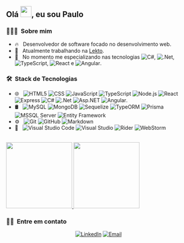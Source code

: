 <h2> Olá <img src="https://raw.githubusercontent.com/kaueMarques/kaueMarques/master/hi.gif" width="30px">, eu sou Paulo</h2>

<h3> 👨🏻‍💻 &nbsp;Sobre mim </h3>

- 🔥 &nbsp; Desenvolvedor de software focado no desenvolvimento web.
- 💼 &nbsp; Atualmente trabalhando na <a href="https://www.lekto.com.br/lekto">Lekto</a>.
- 🌳 &nbsp; No momento me especializando nas tecnologias ![C#](https://img.shields.io/badge/-C%23-333333?style=flat&logo=csharp), ![.Net](https://img.shields.io/badge/-.Net-333333?style=flat&logo=dotnet), ![TypeScript](https://img.shields.io/badge/-TypeScript-333333?style=flat&logo=typescript), ![React](https://img.shields.io/badge/-React-333333?style=flat&logo=react) e ![Angular](https://img.shields.io/badge/-Angular-333333?style=flat&logo=angular).



<h3> 🛠 &nbsp;Stack de Tecnologias</h3>


- 🌐 &nbsp;
  ![HTML5](https://img.shields.io/badge/-HTML5-333333?style=flat&logo=HTML5)
  ![CSS](https://img.shields.io/badge/-CSS-333333?style=flat&logo=CSS3&logoColor=1572B6)
  ![JavaScript](https://img.shields.io/badge/-JavaScript-333333?style=flat&logo=javascript)
  ![TypeScript](https://img.shields.io/badge/-TypeScript-333333?style=flat&logo=typescript)
  ![Node.js](https://img.shields.io/badge/-Node.js-333333?style=flat&logo=node.js)
  ![React](https://img.shields.io/badge/-React-333333?style=flat&logo=react)
  ![Express](https://img.shields.io/badge/-Express-333333?style=flat&logo=express)
  ![C#](https://img.shields.io/badge/-C%23-333333?style=flat&logo=csharp)
  ![.Net](https://img.shields.io/badge/-.Net-333333?style=flat&logo=dotnet)
  ![Asp.NET](https://img.shields.io/badge/-Asp.NET-333333?style=flat&logo=dotnet)
  ![Angular](https://img.shields.io/badge/-Angular-333333?style=flat&logo=angular).
- 🛢 &nbsp;
  ![MySQL](https://img.shields.io/badge/-MySQL-333333?style=flat&logo=mysql)
  ![MongoDB](https://img.shields.io/badge/-MongoDB-333333?style=flat&logo=mongodb)
  ![Sequelize](https://img.shields.io/badge/-Sequelize-333333?style=flat&logo=sequelize)
  ![TypeORM](https://img.shields.io/badge/-TypeORM-333333?style=flat&logo=typeorm)
  ![Prisma](https://img.shields.io/badge/-Prisma-333333?style=flat&logo=prisma)
  ![MSSQL Server](https://img.shields.io/badge/-MS%20SQL%20Server-333333?style=flat&logo=dotnet)
  ![Entity Framework](https://img.shields.io/badge/-Entity%20Framework-333333?style=flat&logo=dotnet)
- ⚙️ &nbsp;
  ![Git](https://img.shields.io/badge/-Git-333333?style=flat&logo=git)
  ![GitHub](https://img.shields.io/badge/-GitHub-333333?style=flat&logo=github)
  ![Markdown](https://img.shields.io/badge/-Markdown-333333?style=flat&logo=markdown)
- 🔧 &nbsp;
  ![Visual Studio Code](https://img.shields.io/badge/-Visual%20Studio%20Code-333333?style=flat&logo=visual-studio-code&logoColor=007ACC)
  ![Visual Studio](https://img.shields.io/badge/-Visual%20Studio-333333?style=flat&logo=visual-studio&logoColor=5D2B90)
  ![Rider](https://img.shields.io/badge/-JetBrains%20Rider-333333?style=flat&logo=rider&logoColor=fff)
  ![WebStorm](https://img.shields.io/badge/-JetBrains%20WebStorm-333333?style=flat&logo=webstorm&logoColor=fff)



<br/>

<a href="https://github.com/paulopbomfim">
  <img height="180em" src="https://github-readme-stats.vercel.app/api?username=paulopbomfim&show_icons=true&icon_color=7287fd&text_color=6c6f85&title_color=4c4f69&bg_color=eff1f5&ring_color=7287fd" />
  <img height="180em" src="https://github-readme-stats.vercel.app/api/top-langs/?username=paulopbomfim&layout=compact&text_color=6c6f85&title_color=4c4f69&bg_color=eff1f5" />
</a>

<br/>

<h3> 🤝🏻 &nbsp;Entre em contato </h3>

<p align="center">
<a href="https://www.linkedin.com/in/paulopbomfim/"><img alt="LinkedIn" src="https://img.shields.io/badge/LinkedIn-Paulo%20Bomfim-7287fd?labelColor=eff1f5&style=flat&logo=linkedin"></a>
<a href="mailto:paulopbomfim@gmail.comr"><img alt="Email" src="https://img.shields.io/badge/Email-paulopbomfim@gmail.com-7287fd?labelColor=eff1f5&style=flat&logo=gmail"></a>
</p>

